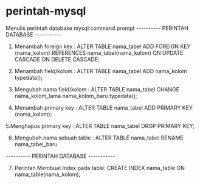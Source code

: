 # perintah-mysql
Menulis perintah database mysql command prompt
---------- PERINTAH DATABASE -----------

1. Menambah foreign key :
ALTER TABLE nama_tabel ADD FOREIGN KEY (nama_kolom) REFERENCES nama_tabel(nama_kolom) ON UPDATE CASCADE ON DELETE CASCADE;

2. Menambah field/kolom :
ALTER TABLE nama_tabel ADD nama_kolom typedata();

3. Mengubah nama field/kolom :
ALTER TABLE nama_tabel CHANGE nama_kolom_lama nama_kolom_baru typedata();

4. Menambah primary key :
ALTER TABLE nama_tabel ADD PRIMARY KEY (nama_kolom);

5.Menghapus primary key :
ALTER TABLE nama_tabel DROP PRIMARY KEY;

6. Mengubah nama sebuah table :
ALTER TABLE nama_tabel RENAME nama_tabel_baru



---------- PERINTAH DATABASE -----------

7. Perintah Membuat Index pada table:
CREATE INDEX nama_table ON nama_table(nama_kolom);
